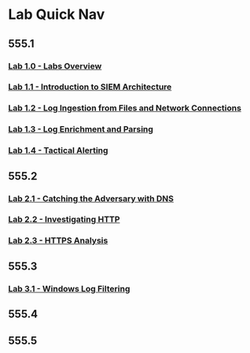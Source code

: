 # Lab Quick Nav

## 555.1

### [Lab 1.0 - Labs Overview](555_1/0/sec555.1.0.md)

### [Lab 1.1 - Introduction to SIEM Architecture](555_1/1/sec555.1.1.md)

### [Lab 1.2 - Log Ingestion from Files and Network Connections](555_1/2/sec555.1.2.md)

### [Lab 1.3 - Log Enrichment and Parsing](555_1/3/sec555.1.3.md)

### [Lab 1.4 - Tactical Alerting](555_1/4/sec555.1.4.md)

## 555.2

### [Lab 2.1 - Catching the Adversary with DNS](555_2/1/sec555.2.1.md)

### [Lab 2.2 - Investigating HTTP](555_2/2/sec555.2.2.md)

### [Lab 2.3 - HTTPS Analysis](555_2/3/sec555.2.3.md)

## 555.3

### [Lab 3.1 - Windows Log Filtering](555_3/1/sec555.3.1.md)

## 555.4

## 555.5

